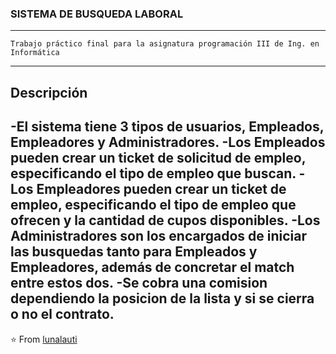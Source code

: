 ### SISTEMA DE BUSQUEDA LABORAL
----
    Trabajo práctico final para la asignatura programación III de Ing. en Informática
----
Descripción
----
-El sistema tiene 3 tipos de usuarios, Empleados, Empleadores y Administradores.
-Los Empleados pueden crear un ticket de solicitud de empleo, especificando el tipo de empleo que buscan.
-Los Empleadores pueden crear un ticket de empleo, especificando el tipo de empleo que ofrecen y la cantidad de cupos disponibles.
-Los Administradores son los encargados de iniciar las busquedas tanto para Empleados y Empleadores, además de concretar el match entre estos dos. 
-Se cobra una comision dependiendo la posicion de la lista y si se cierra o no el contrato.
----
⭐️ From [lunalauti](https://github.com/lunalauti)
